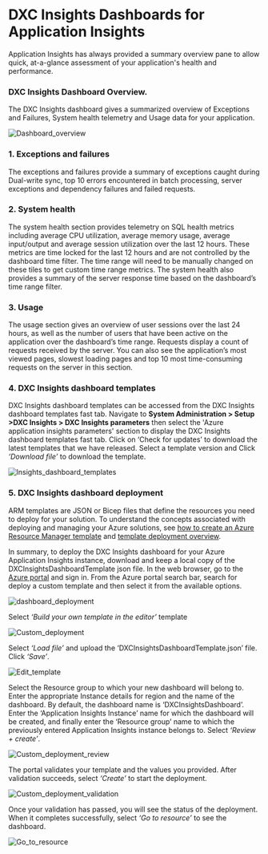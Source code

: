 # DXC Insights Dashboards for Application Insights

Application Insights has always provided a summary overview pane to allow quick, at-a-glance assessment of your application's health and performance. 

###  DXC Insights Dashboard Overview. 
The DXC Insights dashboard gives a summarized overview of Exceptions and Failures, System health telemetry and Usage data for your application.

![Dashboard_overview](IMAGES/Dashboard_overview.png)

### 1. Exceptions and failures
The exceptions and failures provide a summary of exceptions caught during Dual-write sync, top 10 errors encountered in batch processing, server exceptions and dependency failures and failed requests.

### 2. System health
The system health section provides telemetry on SQL health metrics including average CPU utilization, average memory usage, average input/output and average session utilization over the last 12 hours. These metrics are time locked for the last 12 hours and are not controlled by the dashboard time filter. The time range will need to be manually changed on these tiles to get custom time range metrics. The system health also provides a summary of the server response time based on the dashboard’s time range filter.

### 3. Usage
The usage section gives an overview of user sessions over the last 24 hours, as well as the number of users that have been active on the application over the dashboard’s time range. Requests display a count of requests received by the server. You can also see the application’s most viewed pages, slowest loading pages and top 10 most time-consuming requests on the server in this section.

### 4. DXC Insights dashboard templates
DXC Insights dashboard templates can be accessed from the DXC Insights dashboard templates fast tab.  Navigate to  **System Administration > Setup >DXC Insights > DXC Insights parameters** then select the 'Azure application insights parameters' section to display the DXC Insights dashboard templates fast tab. Click on ‘Check for updates’ to download the latest templates that we have released. Select a template version and Click *‘Download file’* to download the template.

![Insights_dashboard_templates](IMAGES/Insights_dashboard_templates.png)


### 5. DXC Insights dashboard deployment
ARM templates are JSON or Bicep files that define the resources you need to deploy for your solution. To understand the concepts associated with deploying and managing your Azure solutions, see [how to create an Azure Resource Manager template](https://learn.microsoft.com/en-us/azure/azure-resource-manager/templates/quickstart-create-templates-use-the-portal) and [template deployment overview](https://learn.microsoft.com/en-us/azure/azure-resource-manager/templates/overview).

In summary, to deploy the DXC Insights dashboard for your Azure Application Insights instance, download and keep a local copy of the DXCInsightsDashboardTemplate json file. In the web browser, go to the [Azure portal](https://portal.azure.com/) and sign in. From the Azure portal search bar, search for deploy a custom template and then select it from the available options.

![dashboard_deployment](IMAGES/dashboard_deployment.png)

Select *‘Build your own template in the editor’* template

![Custom_deployment](IMAGES/Custom_deployment.png)

Select *‘Load file’* and upload the ‘DXCInsightsDashboardTemplate.json’ file. Click *‘Save’*.

![Edit_template](IMAGES/Edit_template.png)

Select the Resource group to which your new dashboard will belong to. Enter the appropriate Instance details for region and the name of the dashboard. By default, the dashboard name is ‘DXCInsightsDashboard’. Enter the ‘Application Insights Instance’ name for which the dashboard will be created, and finally enter the ‘Resource group’ name to which the previously entered Application Insights instance belongs to. Select *‘Review + create’*.

![Custom_deployment_review](IMAGES/Custom_deployment_review.png)

The portal validates your template and the values you provided. After validation succeeds, select *‘Create’* to start the deployment.

![Custom_deployment_validation](IMAGES/Custom_deployment_validation.png)

Once your validation has passed, you will see the status of the deployment. When it completes successfully, select *‘Go to resource’* to see the dashboard.

![Go_to_resource](IMAGES/Go_to_resource.png)
